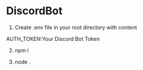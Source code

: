 # DiscordBot
1. Create .env file in your root directory with content

AUTH_TOKEN:Your Discord Bot Token

2. npm i

3. node .
